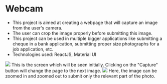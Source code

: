 <h1>Webcam</h1>

- This project is aimed at creating a webpage that will capture an image from the user's camera.
- The user can crop the image properly before submitting this image.
- This project can be used in multiple bigger applications like submitting a cheque in a bank application, submitting proper size photographs for a job application, etc.
- Technologies used: ReactJS, Material UI

<img src="https://user-images.githubusercontent.com/63608884/131378133-6daacb9a-1097-4bcf-b821-974c4e10e278.png" />
This is the screen which will be seen initially. Clicking on the "Capture" button will change the page to the next image.
<img src="https://user-images.githubusercontent.com/63608884/131378967-06845939-336f-4ba2-860c-6babc86e4672.png" />
Here, the image can be zoomed in and zoomed out to submit only the relevant part of the photo.
